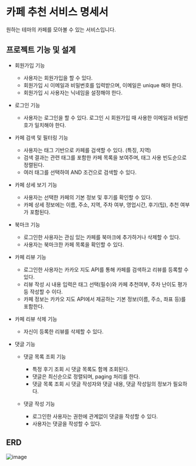 # 카페 추천 서비스 명세서
원하는 테마의 카페를 모아볼 수 있는 서비스입니다. 

## 프로젝트 기능 및 설계 
- 회원가입 기능
  * 사용자는 회원가입을 할 수 있다.
  * 회원가입 시 이메일과 비밀번호를 입력받으며, 이메일은 unique 해야 한다.
  * 회원가입 시 사용자는 닉네임을 설정해야 한다.

- 로그인 기능
  * 사용자는 로그인을 할 수 있다. 로그인 시 회원가입 때 사용한 이메일과 비밀번호가 일치해야 한다.

- 카페 검색 및 필터링 기능
  * 사용자는 태그 기반으로 카페를 검색할 수 있다. (특징, 지역)
  * 검색 결과는 관련 태그를 포함한 카페 목록을 보여주며, 태그 사용 빈도순으로 정렬된다.
  * 여러 태그를 선택하여 AND 조건으로 검색할 수 있다.

- 카페 상세 보기 기능
  * 사용자는 선택한 카페의 기본 정보 및 후기를 확인할 수 있다.
  * 카페 상세 정보에는 이름, 주소, 지역, 주차 여부, 영업시간, 후기(팁), 추천 여부가 포함된다.

- 북마크 기능
  * 로그인한 사용자는 관심 있는 카페를 북마크에 추가하거나 삭제할 수 있다.
  * 사용자는 북마크한 카페 목록을 확인할 수 있다.

- 카페 리뷰 기능
  * 로그인한 사용자는 카카오 지도 API를 통해 카페를 검색하고 리뷰를 등록할 수 있다.
  * 리뷰 작성 시 내용 입력은 태그 선택(필수)와 카페 추천여부, 주차 난이도 평가 등 작성할 수 이다.
  * 카페 정보는 카카오 지도 API에서 제공하는 기본 정보(이름, 주소, 좌표 등)를 포함한다.
  

- 카페 리뷰 삭제 기능
  * 자신이 등록한 리뷰를 삭제할 수 있다.

- 댓글 기능
  * 댓글 목록 조회 기능
    - 특정 후기 조회 시 댓글 목록도 함께 조회된다.
    - 댓글은 최신순으로 정렬되며, paging 처리를 한다.
    - 댓글 목록 조회 시 댓글 작성자와 댓글 내용, 댓글 작성일의 정보가 필요하다.
      
  * 댓글 작성 기능
    - 로그인한 사용자는 권한에 관계없이 댓글을 작성할 수 있다.
    - 사용자는 댓글을 작성할 수 있다.

## ERD
![image](https://github.com/user-attachments/assets/a50a8321-f7ca-4e0c-98eb-d2ee459f21a3)
